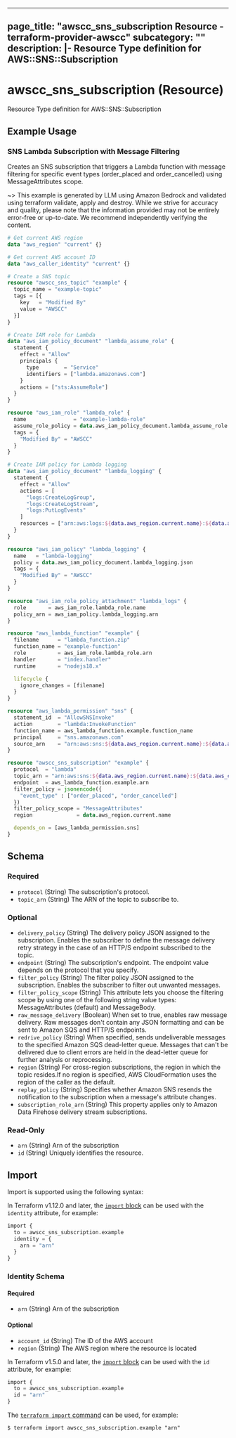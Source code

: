 
---
page_title: "awscc_sns_subscription Resource - terraform-provider-awscc"
subcategory: ""
description: |-
  Resource Type definition for AWS::SNS::Subscription
---

# awscc_sns_subscription (Resource)

Resource Type definition for AWS::SNS::Subscription

## Example Usage

### SNS Lambda Subscription with Message Filtering

Creates an SNS subscription that triggers a Lambda function with message filtering for specific event types (order_placed and order_cancelled) using MessageAttributes scope.

~> This example is generated by LLM using Amazon Bedrock and validated using terraform validate, apply and destroy. While we strive for accuracy and quality, please note that the information provided may not be entirely error-free or up-to-date. We recommend independently verifying the content.

```terraform
# Get current AWS region
data "aws_region" "current" {}

# Get current AWS account ID
data "aws_caller_identity" "current" {}

# Create a SNS topic
resource "awscc_sns_topic" "example" {
  topic_name = "example-topic"
  tags = [{
    key   = "Modified By"
    value = "AWSCC"
  }]
}

# Create IAM role for Lambda
data "aws_iam_policy_document" "lambda_assume_role" {
  statement {
    effect = "Allow"
    principals {
      type        = "Service"
      identifiers = ["lambda.amazonaws.com"]
    }
    actions = ["sts:AssumeRole"]
  }
}

resource "aws_iam_role" "lambda_role" {
  name               = "example-lambda-role"
  assume_role_policy = data.aws_iam_policy_document.lambda_assume_role.json
  tags = {
    "Modified By" = "AWSCC"
  }
}

# Create IAM policy for Lambda logging
data "aws_iam_policy_document" "lambda_logging" {
  statement {
    effect = "Allow"
    actions = [
      "logs:CreateLogGroup",
      "logs:CreateLogStream",
      "logs:PutLogEvents"
    ]
    resources = ["arn:aws:logs:${data.aws_region.current.name}:${data.aws_caller_identity.current.account_id}:log-group:/aws/lambda/*"]
  }
}

resource "aws_iam_policy" "lambda_logging" {
  name   = "lambda-logging"
  policy = data.aws_iam_policy_document.lambda_logging.json
  tags = {
    "Modified By" = "AWSCC"
  }
}

resource "aws_iam_role_policy_attachment" "lambda_logs" {
  role       = aws_iam_role.lambda_role.name
  policy_arn = aws_iam_policy.lambda_logging.arn
}

resource "aws_lambda_function" "example" {
  filename      = "lambda_function.zip"
  function_name = "example-function"
  role          = aws_iam_role.lambda_role.arn
  handler       = "index.handler"
  runtime       = "nodejs18.x"

  lifecycle {
    ignore_changes = [filename]
  }
}

resource "aws_lambda_permission" "sns" {
  statement_id  = "AllowSNSInvoke"
  action        = "lambda:InvokeFunction"
  function_name = aws_lambda_function.example.function_name
  principal     = "sns.amazonaws.com"
  source_arn    = "arn:aws:sns:${data.aws_region.current.name}:${data.aws_caller_identity.current.account_id}:${awscc_sns_topic.example.topic_name}"
}

resource "awscc_sns_subscription" "example" {
  protocol  = "lambda"
  topic_arn = "arn:aws:sns:${data.aws_region.current.name}:${data.aws_caller_identity.current.account_id}:${awscc_sns_topic.example.topic_name}"
  endpoint  = aws_lambda_function.example.arn
  filter_policy = jsonencode({
    "event_type" : ["order_placed", "order_cancelled"]
  })
  filter_policy_scope = "MessageAttributes"
  region              = data.aws_region.current.name

  depends_on = [aws_lambda_permission.sns]
}
```

<!-- schema generated by tfplugindocs -->
## Schema

### Required

- `protocol` (String) The subscription's protocol.
- `topic_arn` (String) The ARN of the topic to subscribe to.

### Optional

- `delivery_policy` (String) The delivery policy JSON assigned to the subscription. Enables the subscriber to define the message delivery retry strategy in the case of an HTTP/S endpoint subscribed to the topic.
- `endpoint` (String) The subscription's endpoint. The endpoint value depends on the protocol that you specify.
- `filter_policy` (String) The filter policy JSON assigned to the subscription. Enables the subscriber to filter out unwanted messages.
- `filter_policy_scope` (String) This attribute lets you choose the filtering scope by using one of the following string value types: MessageAttributes (default) and MessageBody.
- `raw_message_delivery` (Boolean) When set to true, enables raw message delivery. Raw messages don't contain any JSON formatting and can be sent to Amazon SQS and HTTP/S endpoints.
- `redrive_policy` (String) When specified, sends undeliverable messages to the specified Amazon SQS dead-letter queue. Messages that can't be delivered due to client errors are held in the dead-letter queue for further analysis or reprocessing.
- `region` (String) For cross-region subscriptions, the region in which the topic resides.If no region is specified, AWS CloudFormation uses the region of the caller as the default.
- `replay_policy` (String) Specifies whether Amazon SNS resends the notification to the subscription when a message's attribute changes.
- `subscription_role_arn` (String) This property applies only to Amazon Data Firehose delivery stream subscriptions.

### Read-Only

- `arn` (String) Arn of the subscription
- `id` (String) Uniquely identifies the resource.

## Import

Import is supported using the following syntax:

In Terraform v1.12.0 and later, the [`import` block](https://developer.hashicorp.com/terraform/language/import) can be used with the `identity` attribute, for example:

```terraform
import {
  to = awscc_sns_subscription.example
  identity = {
    arn = "arn"
  }
}
```

<!-- schema generated by tfplugindocs -->
### Identity Schema

#### Required

- `arn` (String) Arn of the subscription

#### Optional

- `account_id` (String) The ID of the AWS account
- `region` (String) The AWS region where the resource is located

In Terraform v1.5.0 and later, the [`import` block](https://developer.hashicorp.com/terraform/language/import) can be used with the `id` attribute, for example:

```terraform
import {
  to = awscc_sns_subscription.example
  id = "arn"
}
```

The [`terraform import` command](https://developer.hashicorp.com/terraform/cli/commands/import) can be used, for example:

```shell
$ terraform import awscc_sns_subscription.example "arn"
```
